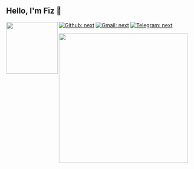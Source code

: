 <h2> Hello, I'm <b>Fiz</b> 👋</h2>
<img align='left' src="https://github.com/muhammad-hafizz/muhammad-hafizz/blob/main/shadounei_oc_by_aoiogataartist_ddkndth-fullview.jpg" width="140">

<!-- <img align='right' src="https://github-readme-stats.vercel.app/api/top-langs/?username=nextz06&theme=codeSTACKr" width="350"> -->

[![Github: next](https://img.shields.io/github/followers/nextz06?style=social)](https://github.com/muhammad-hafizz)
[![Gmail: next](https://img.shields.io/badge/Gmail-Fiz-green?style=social&logo=gmail)](mailto:ciafiz111@gmail.com)
[![Telegram: next](https://img.shields.io/badge/Telegram-Fiz-green?style=social&logo=Telegram)](https://t.me/mhafiz_001)
<br>

<img align='left' src="https://github-readme-stats.vercel.app/api?username=muhammad-hafizz&show_icons=true&theme=codeSTACKr" width="350">

<!--[tema readme stats] -->
<!--https://github.com/anuraghazra/github-readme-stats/blob/master/themes/README.md-->

<!--
**muhammad-hafizz/muhammad-hafizz** is a ✨ _special_ ✨ repository because its `README.md` (this file) appears on your GitHub profile.

Here are some ideas to get you started:

- 🔭 I’m currently working on ...
- 🌱 I’m currently learning ...
- 👯 I’m looking to collaborate on ...
- 🤔 I’m looking for help with ...
- 💬 Ask me about ...
- 📫 How to reach me: ...
- 😄 Pronouns: ...
- ⚡ Fun fact: ...
-->
